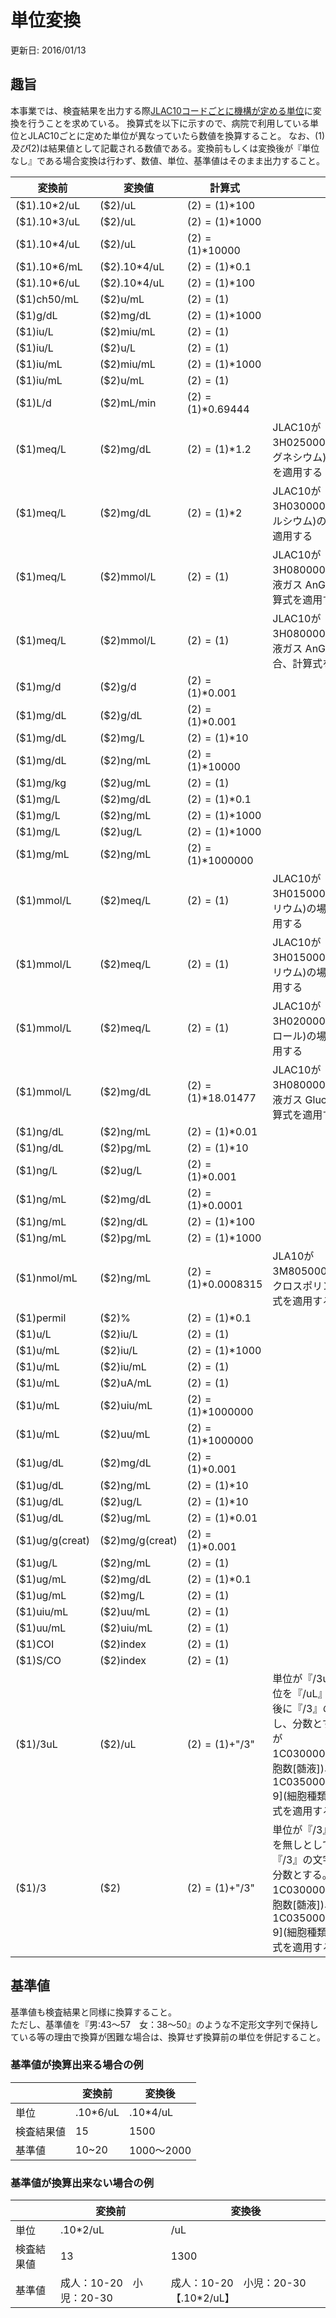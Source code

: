 # 単位変換
更新日: 2016/01/13
## 趣旨
本事業では、検査結果を出力する際[JLAC10コードごとに機構が定める単位](https://github.com/nhoHQ/SSMIX2_support_documents/blob/master/doc/jlac10_units.md)に変換を行うことを求めている。
換算式を以下に示すので、病院で利用している単位とJLAC10ごとに定めた単位が異なっていたら数値を換算すること。
なお、($1)及び($2)は結果値として記載される数値である。変換前もしくは変換後が『単位なし』である場合変換は行わず、数値、単位、基準値はそのまま出力すること。

|変換前|変換値|計算式|備考|
|----|----|----|----|
|($1).10\*2/uL|($2)/uL|($2)=($1)\*100||
|($1).10\*3/uL|($2)/uL|($2)=($1)\*1000||
|($1).10\*4/uL|($2)/uL|($2)=($1)\*10000||
|($1).10\*6/mL|($2).10\*4/uL|($2)=($1)\*0.1||
|($1).10\*6/uL|($2).10\*4/uL|($2)=($1)\*100||
|($1)ch50/mL|($2)u/mL|($2)=($1)||
|($1)g/dL|($2)mg/dL|($2)=($1)\*1000||
|($1)iu/L|($2)miu/mL|($2)=($1)||
|($1)iu/L|($2)u/L|($2)=($1)||
|($1)iu/mL|($2)miu/mL|($2)=($1)\*1000||
|($1)iu/mL|($2)u/mL|($2)=($1)||
|($1)L/d|($2)mL/min|($2)=($1)\*0.69444||
|($1)meq/L|($2)mg/dL|($2)=($1)\*1.2|JLAC10が3H025000002327101(マグネシウム)の場合、計算式を適用する|
|($1)meq/L|($2)mg/dL|($2)=($1)\*2|JLAC10が3H030000002327101(カルシウム)の場合、計算式を適用する|
|($1)meq/L|($2)mmol/L|($2)=($1)|JLAC10が3H080000001927065(血液ガス AnGap)の場合、計算式を適用する|
|($1)meq/L|($2)mmol/L|($2)=($1)|JLAC10が3H080000001927066(血液ガス AnGap(K+))の場合、計算式を適用する。|
|($1)mg/d|($2)g/d|($2)=($1)\*0.001||
|($1)mg/dL|($2)g/dL|($2)=($1)\*0.001||
|($1)mg/dL|($2)mg/L|($2)=($1)\*10||
|($1)mg/dL|($2)ng/mL|($2)=($1)\*10000||
|($1)mg/kg|($2)ug/mL|($2)=($1)||
|($1)mg/L|($2)mg/dL|($2)=($1)\*0.1||
|($1)mg/L|($2)ng/mL|($2)=($1)\*1000||
|($1)mg/L|($2)ug/L|($2)=($1)\*1000||
|($1)mg/mL|($2)ng/mL|($2)=($1)\*1000000||
|($1)mmol/L|($2)meq/L|($2)=($1)|JLAC10が3H015000000126101(カリウム)の場合、計算式を適用する|
|($1)mmol/L|($2)meq/L|($2)=($1)|JLAC10が3H015000002326101(カリウム)の場合、計算式を適用する|
|($1)mmol/L|($2)meq/L|($2)=($1)|JLAC10が3H020000002326101(クロール)の場合、計算式を適用する|
|($1)mmol/L|($2)mg/dL|($2)=($1)\*18.01477|JLAC10が3H080000001927085(血液ガス Glucose)の場合、計算式を適用する|
|($1)ng/dL|($2)ng/mL|($2)=($1)\*0.01||
|($1)ng/dL|($2)pg/mL|($2)=($1)\*10||
|($1)ng/L|($2)ug/L|($2)=($1)\*0.001||
|($1)ng/mL|($2)mg/dL|($2)=($1)\*0.0001||
|($1)ng/mL|($2)ng/dL|($2)=($1)\*100||
|($1)ng/mL|($2)pg/mL|($2)=($1)\*1000||
|($1)nmol/mL|($2)ng/mL|($2)=($1)\*0.0008315|JLA10が3M805000001905301(シクロスポリン)の場合、計算式を適用する|
|($1)permil|($2)%|($2)=($1)\*0.1||
|($1)u/L|($2)iu/L|($2)=($1)||
|($1)u/mL|($2)iu/L|($2)=($1)\*1000||
|($1)u/mL|($2)iu/mL|($2)=($1)||
|($1)u/mL|($2)uA/mL|($2)=($1)||
|($1)u/mL|($2)uiu/mL|($2)=($1)\*1000000||
|($1)u/mL|($2)uu/mL|($2)=($1)\*1000000||
|($1)ug/dL|($2)mg/dL|($2)=($1)\*0.001||
|($1)ug/dL|($2)ng/mL|($2)=($1)\*10||
|($1)ug/dL|($2)ug/L|($2)=($1)\*10||
|($1)ug/dL|($2)ug/mL|($2)=($1)\*0.01||
|($1)ug/g(creat)|($2)mg/g(creat)|($2)=($1)\*0.001||
|($1)ug/L|($2)ng/mL|($2)=($1)||
|($1)ug/mL|($2)mg/dL|($2)=($1)\*0.1||
|($1)ug/mL|($2)mg/L|($2)=($1)||
|($1)uiu/mL|($2)uu/mL|($2)=($1)||
|($1)uu/mL|($2)uiu/mL|($2)=($1)||
|($1)COI|($2)index|($2)=($1)||
|($1)S/CO|($2)index|($2)=($1)||
|($1)/3uL|($2)/uL|($2)=($1)+"/3"|単位が『/3uL』の場合、単位を『/uL』として、結果の後に『/3』の文字列を記載し、分数とする。JLAC10が1C030000004192001(細胞数[髄液])、1C03500000419205\[1-9]\(細胞種類[髄液])の場合、式を適用する。|
|($1)/3|($2)|($2)=($1)+"/3"|単位が『/3』の場合、単位を無しとして、結果の後に『/3』の文字列を記載し、分数とする。JLAC10が1C030000004192001(細胞数[髄液])、1C03500000419205\[1-9]\(細胞種類[髄液])の場合、式を適用する。|

## 基準値
基準値も検査結果と同様に換算すること。  
ただし、基準値を『男:43～57　女：38～50』のような不定形文字列で保持している等の理由で換算が困難な場合は、換算せず換算前の単位を併記すること。

### 基準値が換算出来る場合の例

||変換前|変換後|
|----|----|----|
|単位|.10\*6/uL|.10\*4/uL|
|検査結果値|15|1500|
|基準値|10~20|1000～2000|

### 基準値が換算出来ない場合の例

||変換前|変換後|
|----|----|----|
|単位|.10\*2/uL|/uL|
|検査結果値|13|1300|
|基準値|成人：10-20　小児：20-30|成人：10-20　小児：20-30 【.10\*2/uL】|
